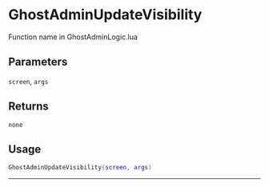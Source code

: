# GhostAdminUpdateVisibility
Function name in GhostAdminLogic.lua
## Parameters
`screen`, `args`
## Returns
`none`
## Usage
```lua
GhostAdminUpdateVisibility(screen, args)
```
---
